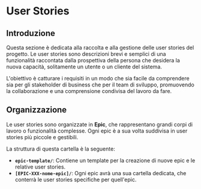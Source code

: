 # User Stories

## Introduzione

Questa sezione è dedicata alla raccolta e alla gestione delle user stories del progetto. Le user stories sono descrizioni brevi e semplici di una funzionalità raccontata dalla prospettiva della persona che desidera la nuova capacità, solitamente un utente o un cliente del sistema.

L'obiettivo è catturare i requisiti in un modo che sia facile da comprendere sia per gli stakeholder di business che per il team di sviluppo, promuovendo la collaborazione e una comprensione condivisa del lavoro da fare.

## Organizzazione

Le user stories sono organizzate in **Epic**, che rappresentano grandi corpi di lavoro o funzionalità complesse. Ogni epic è a sua volta suddivisa in user stories più piccole e gestibili.

La struttura di questa cartella è la seguente:

- **`epic-template/`**: Contiene un template per la creazione di nuove epic e le relative user stories.
- **`[EPIC-XXX-nome-epic]/`**: Ogni epic avrà una sua cartella dedicata, che conterrà le user stories specifiche per quell'epic.
